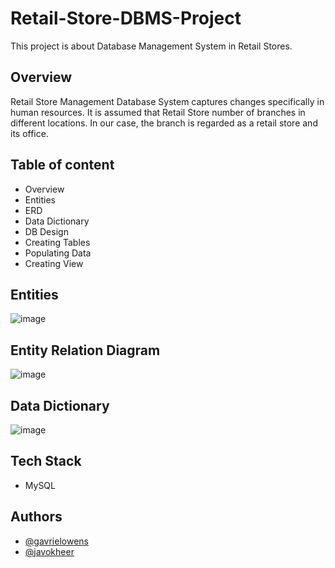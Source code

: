 # Retail-Store-DBMS-Project
This project is about Database Management System in Retail Stores.

## Overview
Retail Store Management Database System captures changes  specifically in human resources.
It is assumed that Retail Store number of branches in different  locations. In our case, the branch is regarded as a retail store and its  office.



## Table of content

- Overview
- Entities
- ERD
- Data Dictionary
- DB Design  
- Creating Tables  
- Populating Data  
- Creating View

  
## Entities

![image](https://user-images.githubusercontent.com/64805182/131834661-94d52a4d-a9f3-459b-926e-568dc9cd9819.png)

  
## Entity Relation Diagram
![image](https://user-images.githubusercontent.com/64805182/131836033-fc496dca-d587-42b9-bc9b-812780331e76.png)



  
## Data Dictionary 

![image](https://user-images.githubusercontent.com/64805182/131837497-0c83b937-8e96-4834-ab08-43ce9c165a85.png)


## Tech Stack
- MySQL



## Authors

- [@gavrielowens](https://www.github.com/deknared)
- [@javokheer](https://github.com/Javokheer)
